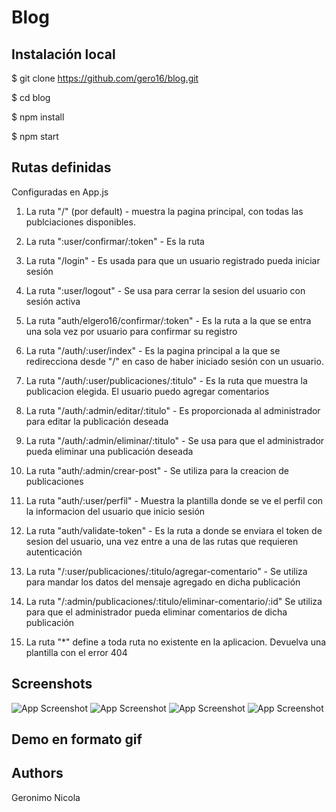 # Blog 

## Instalación local

$ git clone https://github.com/gero16/blog.git

$ cd blog

$ npm install

$ npm start

## Rutas definidas

Configuradas en App.js

1. La ruta "/" (por default) - muestra la pagina principal, con todas las publciaciones disponibles. 

3. La ruta ":user/confirmar/:token" - Es la ruta 

4. La ruta "/login" - Es usada para que un usuario registrado pueda iniciar sesión 

5. La ruta ":user/logout" - Se usa para cerrar la sesion del usuario con sesión activa

6. La ruta "auth/elgero16/confirmar/:token" - Es la ruta a la que se entra una sola vez por usuario para confirmar su registro

7. La ruta "/auth/:user/index" - Es la pagina principal a la que se redirecciona desde "/" en caso de haber iniciado sesión con un usuario.

8. La ruta "/auth/:user/publicaciones/:titulo" - Es la ruta que muestra la publicacion elegida. El usuario puedo agregar comentarios

9. La ruta "/auth/:admin/editar/:titulo" - Es proporcionada al administrador para editar la publicación deseada

10. La ruta "/auth/:admin/eliminar/:titulo" - Se usa para que el administrador pueda eliminar una publicación deseada

11. La ruta "auth/:admin/crear-post" - Se utiliza para la creacion de publicaciones

12. La ruta "auth/:user/perfil" - Muestra la plantilla donde se ve el perfil con la informacion del usuario que inicio sesión

13. La ruta "auth/validate-token" - Es la ruta a donde se enviara el token de sesion del usuario, una vez entre a una de las rutas que requieren autenticación

14. La ruta "/:user/publicaciones/:titulo/agregar-comentario" - Se utiliza para mandar los datos del mensaje agregado en dicha publicación

15. La ruta "/:admin/publicaciones/:titulo/eliminar-comentario/:id" Se utiliza para que el administrador pueda eliminar comentarios de dicha publicación

16. La ruta "*" define a toda ruta no existente en la aplicacion. Devuelva una plantilla con el error 404


## Screenshots

![App Screenshot](https://res.cloudinary.com/geronicola/image/upload/v1676516350/b4urgrwuuqqhg7yd3isz.jpg)
![App Screenshot](https://res.cloudinary.com/geronicola/image/upload/v1676516350/vijgi7e7fh9ydcjm7gb8.jpg)
![App Screenshot](https://res.cloudinary.com/geronicola/image/upload/v1676516351/govq5ylrlffqydd2c4hv.jpg)
![App Screenshot](https://res.cloudinary.com/geronicola/image/upload/v1676516350/ule2dmtkwiiqwmoib3jb.jpg)


## Demo en formato gif


## Authors

Geronimo Nicola 
